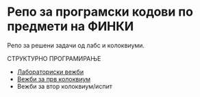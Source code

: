# Репо за програмски кодови по предмети на ФИНКИ

Репо за решени задачи од лабс и колоквиуми.

СТРУКТУРНО ПРОГРАМИРАЊЕ
- [Лабораториски вежби](https://github.com/biv2101/FINKI/tree/main/SP/labs)
- [Вежби за прв колоквиум](https://github.com/biv2101/FINKI/tree/main/SP/Vezbi_I_Kol)
- Вежби за втор колоквиум/испит
